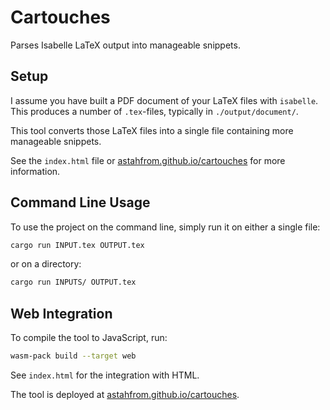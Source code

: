 Cartouches
==========

Parses Isabelle LaTeX output into manageable snippets.

Setup
-----

I assume you have built a PDF document of your LaTeX files with `isabelle`.
This produces a number of `.tex`-files, typically in `./output/document/`.

This tool converts those LaTeX files into a single file containing more manageable snippets.

See the `index.html` file or [astahfrom.github.io/cartouches](https://astahfrom.github.io/cartouches/) for more information.

Command Line Usage
------------------

To use the project on the command line, simply run it on either a single file:

```bash
cargo run INPUT.tex OUTPUT.tex
```

or on a directory:

```bash
cargo run INPUTS/ OUTPUT.tex
```

Web Integration
---------------

To compile the tool to JavaScript, run:

```bash
wasm-pack build --target web
```

See `index.html` for the integration with HTML.

The tool is deployed at [astahfrom.github.io/cartouches](https://astahfrom.github.io/cartouches/).
